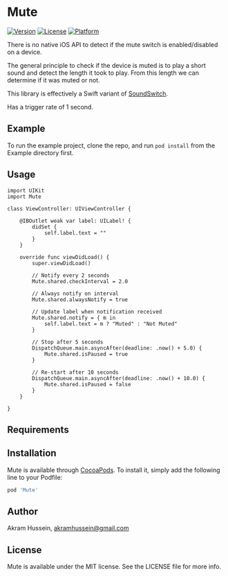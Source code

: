 # Mute

[![Version](https://img.shields.io/cocoapods/v/Mute.svg?style=flat)](http://cocoapods.org/pods/Mute)
[![License](https://img.shields.io/cocoapods/l/Mute.svg?style=flat)](http://cocoapods.org/pods/Mute)
[![Platform](https://img.shields.io/cocoapods/p/Mute.svg?style=flat)](http://cocoapods.org/pods/Mute)

There is no native iOS API to detect if the mute switch is enabled/disabled on a device.

The general principle to check if the device is muted is to play a short sound and detect the length it took to play.
From this length we can determine if it was muted or not.

This library is effectively a Swift variant of [SoundSwitch](https://github.com/moshegottlieb/SoundSwitch).

Has a trigger rate of 1 second.

## Example

To run the example project, clone the repo, and run `pod install` from the Example directory first.

## Usage

```
import UIKit
import Mute

class ViewController: UIViewController {

    @IBOutlet weak var label: UILabel! {
        didSet {
            self.label.text = ""
        }
    }

    override func viewDidLoad() {
        super.viewDidLoad()

        // Notify every 2 seconds
        Mute.shared.checkInterval = 2.0

        // Always notify on interval
        Mute.shared.alwaysNotify = true

        // Update label when notification received
        Mute.shared.notify = { m in
            self.label.text = m ? "Muted" : "Not Muted"
        }

        // Stop after 5 seconds
        DispatchQueue.main.asyncAfter(deadline: .now() + 5.0) {
            Mute.shared.isPaused = true
        }

        // Re-start after 10 seconds
        DispatchQueue.main.asyncAfter(deadline: .now() + 10.0) {
            Mute.shared.isPaused = false
        }
    }

}
```
## Requirements

## Installation

Mute is available through [CocoaPods](http://cocoapods.org). To install
it, simply add the following line to your Podfile:

```ruby
pod 'Mute'
```

## Author

Akram Hussein, akramhussein@gmail.com

## License

Mute is available under the MIT license. See the LICENSE file for more info.
